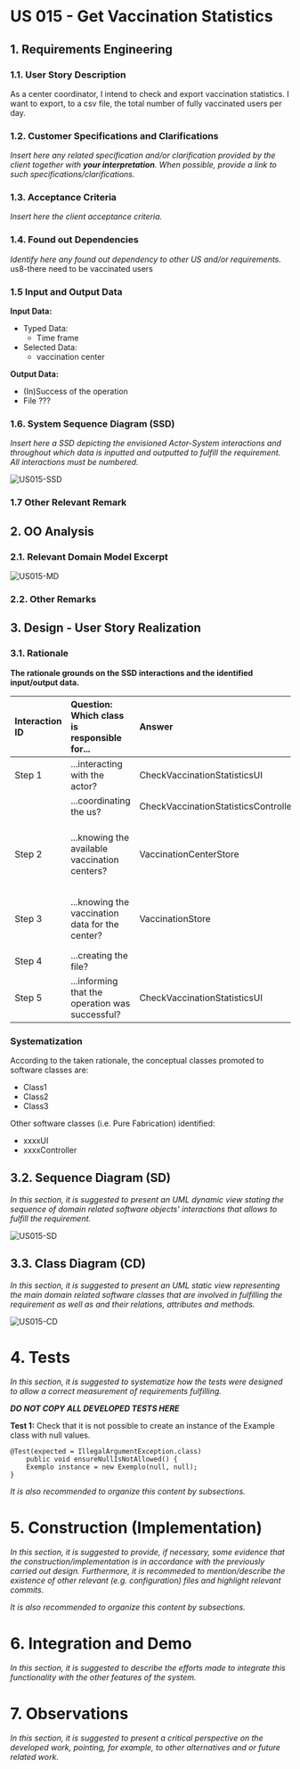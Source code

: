 # US 015 - Get Vaccination Statistics

## 1. Requirements Engineering



### 1.1. User Story Description

As a center coordinator, I intend to check and export vaccination statistics. I want to export, to a csv file, the total number of fully vaccinated users per day.

### 1.2. Customer Specifications and Clarifications

*Insert here any related specification and/or clarification provided by the client together with **your interpretation**. When possible, provide a link to such specifications/clarifications.*

### 1.3. Acceptance Criteria

*Insert here the client acceptance criteria.*

### 1.4. Found out Dependencies

*Identify here any found out dependency to other US and/or requirements.*
us8-there need to be vaccinated users 

### 1.5 Input and Output Data

**Input Data:**
* Typed Data:
   * Time frame 
* Selected Data: 
   * vaccination center

**Output Data:**
* (In)Success of the operation
* File ???

### 1.6. System Sequence Diagram (SSD)

*Insert here a SSD depicting the envisioned Actor-System interactions and throughout which data is inputted and outputted to fulfill the requirement. All interactions must be numbered.*

![US015-SSD](US015-SSD.svg)


### 1.7 Other Relevant Remark

## 2. OO Analysis

### 2.1. Relevant Domain Model Excerpt

![US015-MD](US015-MD.svg)

### 2.2. Other Remarks

## 3. Design - User Story Realization

### 3.1. Rationale

**The rationale grounds on the SSD interactions and the identified input/output data.**

| Interaction ID | Question: Which class is responsible for...     | Answer                               | Justification (with patterns)                      |
|:---------------|:------------------------------------------------|:-------------------------------------|:---------------------------------------------------|
| Step 1  	      | ...interacting with the actor?                  | CheckVaccinationStatisticsUI         | Pure Fabrication                                   |
|                | ...coordinating the us?                         | CheckVaccinationStatisticsController | Controller ?????                                   |
| Step 2  	      | ...knowing the available vaccination centers?   | VaccinationCenterStore               | Creator (Rule 1):Store has all vaccination centers |
| Step 3  	      | ...knowing the vaccination data for the center? | VaccinationStore                     | Creator (Rule 1): Store has all vaccination data   |
| Step 4  	      | ...creating the file?                           |                                      |                                                    |              
| Step 5  	      | ...informing that the operation was successful? | CheckVaccinationStatisticsUI         | IE: is responsible for all user interactions       |


### Systematization ##

According to the taken rationale, the conceptual classes promoted to software classes are:

* Class1
* Class2
* Class3

Other software classes (i.e. Pure Fabrication) identified:
* xxxxUI
* xxxxController

## 3.2. Sequence Diagram (SD)

*In this section, it is suggested to present an UML dynamic view stating the sequence of domain related software objects' interactions that allows to fulfill the requirement.*

![US015-SD](US015-SD.svg)

## 3.3. Class Diagram (CD)

*In this section, it is suggested to present an UML static view representing the main domain related software classes that are involved in fulfilling the requirement as well as and their relations, attributes and methods.*

![US015-CD](US015-CD.svg)

# 4. Tests
*In this section, it is suggested to systematize how the tests were designed to allow a correct measurement of requirements fulfilling.*

**_DO NOT COPY ALL DEVELOPED TESTS HERE_**

**Test 1:** Check that it is not possible to create an instance of the Example class with null values.

	@Test(expected = IllegalArgumentException.class)
		public void ensureNullIsNotAllowed() {
		Exemplo instance = new Exemplo(null, null);
	}

*It is also recommended to organize this content by subsections.*

# 5. Construction (Implementation)

*In this section, it is suggested to provide, if necessary, some evidence that the construction/implementation is in accordance with the previously carried out design. Furthermore, it is recommeded to mention/describe the existence of other relevant (e.g. configuration) files and highlight relevant commits.*

*It is also recommended to organize this content by subsections.*

# 6. Integration and Demo

*In this section, it is suggested to describe the efforts made to integrate this functionality with the other features of the system.*


# 7. Observations

*In this section, it is suggested to present a critical perspective on the developed work, pointing, for example, to other alternatives and or future related work.*





